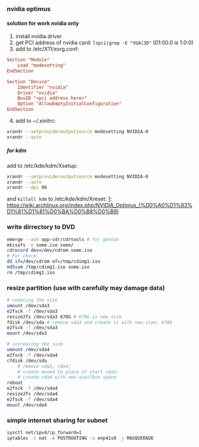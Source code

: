 ### nvidia optimus
#### solution for work nvidia only
 1. install nvidia driver
 2. get PCI address of nvidia card: `lspci|grep -E "VGA|3D"` (01:00.0 is 1:0:0)
 3. add to /etc/X11/xorg.conf:
```conf
Section "Module"
    Load "modesetting"
EndSection

Section "Device"
    Identifier "nvidia"
    Driver "nvidia"
    BusID "<pci address here>"
    Option "AllowEmptyInitialConfiguration"
EndSection
```
 4. add to ~/.xinitrc:
```sh
xrandr --setprovideroutputsource modesetting NVIDIA-0
xrandr --auto
```
##### for kdm
add to /etc/kde/kdm/Xsetup:
```sh
xrandr --setprovideroutputsource modesetting NVIDIA-0
xrandr --auto
xrandr --dpi 96
```
and `killall kdm` to /etc/kde/kdm/Xreset:
[1]: https://wiki.archlinux.org/index.php/NVIDIA_Optimus_(%D0%A0%D1%83%D1%81%D1%81%D0%BA%D0%B8%D0%B9)

### write dirrectory to DVD
```sh
emerge --ask app-cdr/cdrtools # for gentoo
mkisofs -o some.iso some/
cdrecord dev=/dev/cdrom some.iso
# For check:
dd if=/dev/cdrom of=/tmp/cdimg1.iso
md5sum /tmp/cdimg1.iso some.iso
rm /tmp/cdimg1.iso
```
[1]: https://wiki.gentoo.org/wiki/CD/DVD/BD_writing

### resize partition (use with carefully may damage data)
```sh
# reducing the size
umount /dev/sda3
e2fsck -f /dev/sda3
resize2fs /dev/sda3 670G # 670G is new size
fdisk /dev/sda # remove sda3 and create it with new size: 670G
e2fsck -f /dev/sda3
mount /dev/sda3

# increasing the size
umount /dev/sda4
e2fsck -f /dev/sda4
cfdisk /dev/sda
    # remove sda3, sda4;
    # create moved to place of start sda2;
    # create sda4 with new availbse space
reboot
e2fsck -f /dev/sda4
resize2fs /dev/sda4
e2fsck -f /dev/sda4
mount /dev/sda4
```

### simple internet sharing for subnet
```sh
sysctl net/ipv4/ip_forward=1
iptables -t nat -A POSTROUTING -o enp41s0 -j MASQUERADE
```
